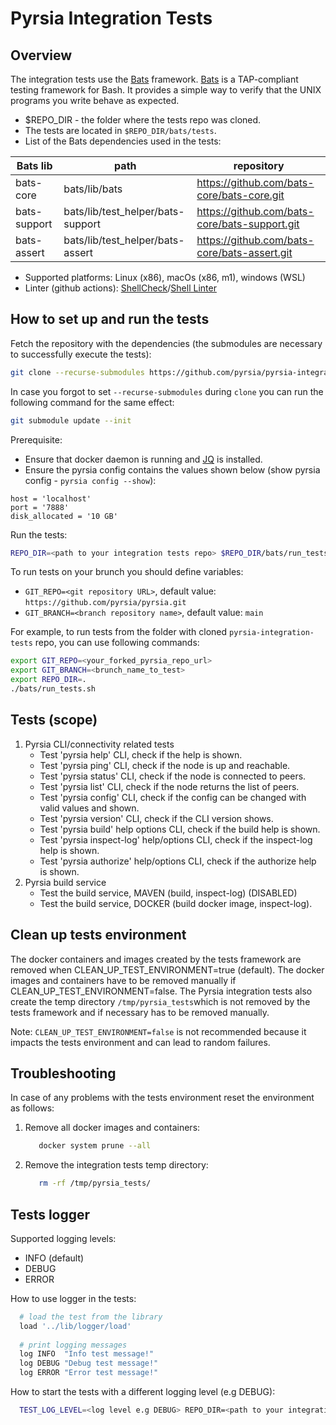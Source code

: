 # Pyrsia Integration Tests

## Overview

The integration tests use the [Bats](https://github.com/bats-core/bats-core) framework. [Bats](https://github.com/bats-core/bats-core) is a TAP-compliant testing framework for Bash. It provides
a simple way to verify that the UNIX programs you write behave as expected.

- $REPO_DIR - the folder where the tests repo was cloned.
- The tests are located in `$REPO_DIR/bats/tests`.
- List of the Bats dependencies used in the tests:

| Bats lib     | path                              | repository                                      |
|--------------|-----------------------------------|-------------------------------------------------|
| bats-core    | bats/lib/bats                     | <https://github.com/bats-core/bats-core.git>    |
| bats-support | bats/lib/test_helper/bats-support | <https://github.com/bats-core/bats-support.git> |
| bats-assert  | bats/lib/test_helper/bats-assert  | <https://github.com/bats-core/bats-assert.git>  |

- Supported platforms: Linux (x86), macOs (x86, m1), windows (WSL)
- Linter (github actions):  [ShellCheck](https://www.shellcheck.net)/[Shell Linter](https://github.com/azohra/shell-linter)

## How to set up and run the tests

Fetch the repository with the dependencies (the submodules are necessary to successfully execute the tests):

```sh
git clone --recurse-submodules https://github.com/pyrsia/pyrsia-integration-tests.git
```

In case you forgot to set `--recurse-submodules` during `clone` you can run the following command for the same effect:

```sh
git submodule update --init
```

Prerequisite: 
- Ensure that docker daemon is running and [JQ](https://stedolan.github.io/jq/) is installed.
- Ensure the pyrsia config contains the values shown below (show pyrsia config - `pyrsia config --show`):

```
host = 'localhost'
port = '7888'
disk_allocated = '10 GB'
```

Run the tests:

```sh
REPO_DIR=<path to your integration tests repo> $REPO_DIR/bats/run_tests.sh
```

To run tests on your brunch you should define variables:
- `GIT_REPO=<git repository URL>`, default value: `https://github.com/pyrsia/pyrsia.git`
- `GIT_BRANCH=<branch repository name>`, default value: `main`

For example, to run tests from the folder with cloned `pyrsia-integration-tests` repo, you can use following commands:
```sh
export GIT_REPO=<your_forked_pyrsia_repo_url>
export GIT_BRANCH=<brunch_name_to_test>
export REPO_DIR=.
./bats/run_tests.sh
```

## Tests (scope)

1) Pyrsia CLI/connectivity related tests
   - Test 'pyrsia help' CLI, check if the help is shown.
   - Test 'pyrsia ping' CLI, check if the node is up and reachable.
   - Test 'pyrsia status' CLI, check if the node is connected to peers.
   - Test 'pyrsia list' CLI, check if the node returns the list of peers.
   - Test 'pyrsia config' CLI, check if the config can be changed with valid values and shown.
   - Test 'pyrsia version' CLI, check if the CLI version shows.
   - Test 'pyrsia build' help options CLI, check if the build help is shown.
   - Test 'pyrsia inspect-log' help/options CLI, check if the inspect-log help is shown.
   - Test 'pyrsia authorize' help/options CLI, check if the authorize help is shown.
2) Pyrsia build service
   - Test the build service, MAVEN (build, inspect-log) (DISABLED)
   - Test the build service, DOCKER (build docker image, inspect-log).

## Clean up tests environment

The docker containers and images created by the tests framework are removed when CLEAN_UP_TEST_ENVIRONMENT=true (default).
The docker images and containers have to be removed manually if CLEAN_UP_TEST_ENVIRONMENT=false. The Pyrsia integration
tests also create the temp directory `/tmp/pyrsia_tests`which is not removed by the tests framework and if necessary has to be removed
manually.

Note: `CLEAN_UP_TEST_ENVIRONMENT=false` is not recommended because it impacts the tests environment and can lead to random failures. 

## Troubleshooting

In case of any problems with the tests environment reset the environment as follows:
1) Remove all docker images and containers:
   ```sh
      docker system prune --all
   ```
2) Remove the integration tests temp directory:
   ```sh
      rm -rf /tmp/pyrsia_tests/
   ```

## Tests logger

Supported logging levels:
- INFO (default)
- DEBUG
- ERROR

How to use logger in the tests:

```sh
  # load the test from the library
  load '../lib/logger/load'
  
  # print logging messages
  log INFO  "Info test message!"
  log DEBUG "Debug test message!"
  log ERROR "Error test message!"
```

How to start the tests with a different logging level (e.g DEBUG):

```sh
  TEST_LOG_LEVEL=<log level e.g DEBUG> REPO_DIR=<path to your integration tests repo> $REPO_DIR/bats/run_tests.sh
```

